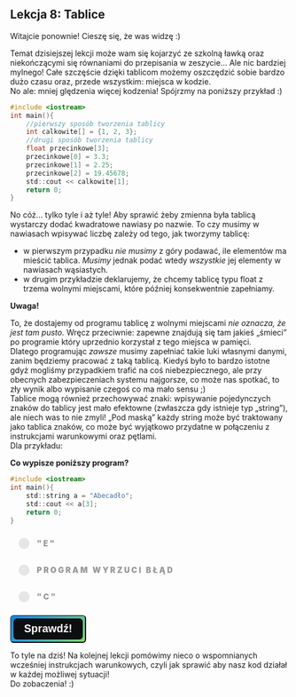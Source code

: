 <style>
.rad-label {
  display: flex;
  align-items: center;

  border-radius: 100px;
  padding: 10px 16px;
  margin: 10px 0;

  cursor: pointer;
  transition: .3s;
}

.rad-label:hover,
.rad-label:focus-within {
  background: hsla(0, 0%, 80%, .14);
}

.rad-input {
  position: absolute;
  visibility: hidden;
  width: 1px;
  height: 1px;
  opacity: 0;
  z-index: -1;
}

.rad-design {
  width: 18px;
  height: 18px;
  border-radius: 80px;

  background: linear-gradient(to right bottom, hsl(154, 97%, 62%), hsl(225, 97%, 62%));
  position: relative;
}

.rad-design::before {
  content: '';

  display: inline-block;
  width: inherit;
  height: inherit;
  border-radius: inherit;

  background: hsl(0, 0%, 90%);
  transform: scale(1.1);
  transition: .3s;
}

.rad-input:checked+.rad-design::before {
  transform: scale(0);
}

.rad-text {
  color: hsl(0, 0%, 60%);
  margin-left: 14px;
  letter-spacing: 3px;
  text-transform: uppercase;
  font-size: 14px;
  font-weight: 900;

  transition: .3s;
}

.rad-input:checked~.rad-text {
  color: hsl(0, 0%, 40%);
}

.btn {
  background-image: linear-gradient(135deg, #008aff, #86d472);
  border-radius: 6px;
  box-sizing: border-box;
  color: #ffffff;
  display: block;
  height: 50px;
  font-size: 1.4em;
  font-weight: 600;
  padding: 4px;
  position: relative;
  text-decoration: none;
  width: 7em;
  z-index: 2;
}

.btn:hover {
  color: #fff;
}

.btn .btnspan {
  align-items: center;
  background: #0e0e10;
  border-radius: 6px;
  display: flex;
  justify-content: center;
  height: 100%;
  transition: background 0.5s ease;
  width: 100%;
}

.btn:hover .btnspan {
  background: transparent;
}

.exercise {
	position: relative;
	max-width: 30em;
	
	background-color: #fff;
	padding: 1.125em 1.5em;
	font-size: 1.25em;
	border-radius: 1rem;
  box-shadow:	0 0.125rem 0.5rem rgba(0, 0, 0, .3), 0 0.0625rem 0.125rem rgba(0, 0, 0, .2);
}

.exercise::before {
	content: '';
	position: absolute;
	width: 0;
	height: 0;
	bottom: 100%;
	left: 1.5em; 
	border: .75rem solid transparent;
	border-top: none;

	border-bottom-color: #fff;
	filter: drop-shadow(0 -0.0625rem 0.0625rem rgba(0, 0, 0, .1));
}

.exerciseButton {
  border: 0;
  text-align: center;
  display: inline-block;
  padding: 14px;
  width: 150px;
  margin: 7px;
  color: #ffffff;
  background-color: #36a2eb;
  border-radius: 8px;
  font-family: "proxima-nova-soft", sans-serif;
  font-weight: 600;
  text-decoration: none;
  transition: box-shadow 200ms ease-out;
}
</style>

<h2>Lekcja 8: Tablice</h2>
Witajcie ponownie! Cieszę się, że was widzę :)

Temat dzisiejszej lekcji może wam się kojarzyć ze szkolną ławką oraz niekończącymi się równaniami do przepisania w zeszycie… Ale nic bardziej mylnego! Całe szczęście dzięki tablicom możemy oszczędzić sobie bardzo dużo czasu oraz, przede wszystkim: miejsca w kodzie.<br/>
No ale: mniej ględzenia więcej kodzenia! Spójrzmy na poniższy przykład :)

```c
#include <iostream>
int main(){
	//pierwszy sposób tworzenia tablicy
	int calkowite[] = {1, 2, 3};
	//drugi sposób tworzenia tablicy
	float przecinkowe[3];
	przecinkowe[0] = 3.3;
	przecinkowe[1] = 2.25;
	przecinkowe[2] = 19.45678;
	std::cout << calkowite[1];
	return 0;
}
```

No cóż… tylko tyle i aż tyle!
Aby sprawić żeby zmienna była tablicą wystarczy dodać kwadratowe nawiasy po nazwie. To czy musimy w nawiasach wpisywać liczbę zależy od tego, jak tworzymy tablicę:
- w pierwszym przypadku *nie musimy* z góry podawać, ile elementów ma mieścić tablica. *Musimy* jednak podać wtedy *wszystkie* jej elementy w nawiasach wąsiastych.
- w drugim przykładzie deklarujemy, że chcemy tablicę typu float z trzema wolnymi miejscami, które później konsekwentnie zapełniamy.

**Uwaga!**

To, że dostajemy od programu tablicę z wolnymi miejscami *nie oznacza, że jest tam pusto.* Wręcz przeciwnie: zapewne znajdują się tam jakieś „śmieci” po programie który uprzednio korzystał z tego miejsca w pamięci. <br/>
Dlatego programując *zawsze* musimy zapełniać takie luki własnymi danymi, zanim będziemy pracować z taką tablicą.
Kiedyś było to bardzo istotne gdyż mogliśmy przypadkiem trafić na coś niebezpiecznego, ale przy obecnych zabezpieczeniach systemu najgorsze, co może nas spotkać, to zły wynik albo wypisanie czegoś co ma mało sensu ;) <br/>
Tablice mogą również przechowywać znaki: wpisywanie pojedynczych znaków do tablicy jest mało efektowne (zwłaszcza gdy istnieje typ „string”), ale niech was to nie zmyli! „Pod maską” każdy string może być traktowany jako tablica znaków, co może być wyjątkowo przydatne w połączeniu z instrukcjami warunkowymi oraz pętlami.<br/>
Dla przykładu:<br/>

**Co wypisze poniższy program?**
```c
#include <iostream>
int main(){
	std::string a = "Abecadło";
	std::cout << a[3];
	return 0;
}
```

<form> 
<label class="rad-label">
<input type="radio" class="rad-input" name="fav_language" value="HTML" id="op1">
<div class="rad-design"></div>
<div class="rad-text">"e"</div>
</label>

<label class="rad-label">
<input type="radio" class="rad-input" name="fav_language" value="HTML" id="op2">
<div class="rad-design"></div>
<div class="rad-text">Program wyrzuci błąd</div>
</label>

<form> 
<label class="rad-label">
<input type="radio" class="rad-input" name="fav_language" value="HTML" id="op3">
<div class="rad-design"></div>
<div class="rad-text">"c"</div>
</label>

</form>

<button id="baton" class="btn" onclick = "
if(document.getElementById('op1').checked || document.getElementById('op2').checked || document.getElementById('op3').checked){
	if(document.getElementById('op3').checked){
		document.getElementById('answer').innerHTML = 'Zgadza się! String to po prostu wygodna tablica znakowa która pozwala nam między innymi na sprawdzanie (oraz podmianę) poszczególnych liter! :)';
		document.getElementById('answer').style='display:block;';
		}
	else if(document.getElementById('op2').checked){
		document.getElementById('answer').innerHTML = 'Nie, program jak najbardziej się wykona!';
		document.getElementById('answer').style='display:block;';
	}
	else{
		document.getElementById('answer').innerHTML = 'Nie do końca. Przypomnijcie sobie, od której cyfry zaczynają liczyć programiści..?';
		document.getElementById('answer').style='display:block;';
	}
}
"><span class="btnspan">Sprawdź!</span></button>

<p id="answer" class="exercise" style="display:none;"></p>

To tyle na dziś! Na kolejnej lekcji pomówimy nieco o wspomnianych wcześniej instrukcjach warunkowych, czyli jak sprawić aby nasz kod działał w każdej możliwej sytuacji!<br/>
Do zobaczenia! :)

